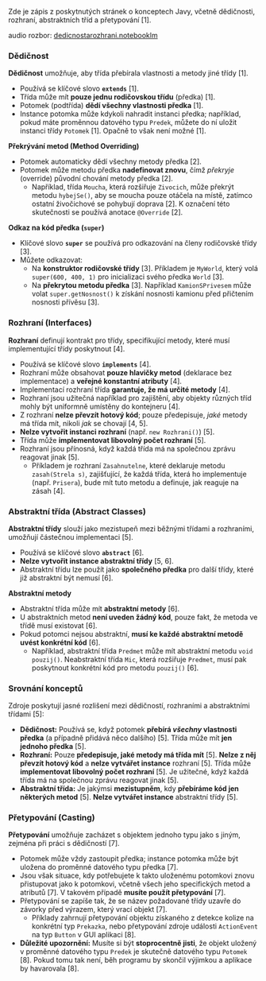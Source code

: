 Zde je zápis z poskytnutých stránek o konceptech Javy, včetně dědičnosti, rozhraní, abstraktních tříd a přetypování [1].


audio rozbor: [dedicnostarozhrani.notebooklm](https://notebooklm.google.com/notebook/cca046a5-3872-40e6-868e-5dd75ad3eaf6/audio)


### Dědičnost
**Dědičnost** umožňuje, aby třída přebírala vlastnosti a metody jiné třídy [1].
*   Používá se klíčové slovo **`extends`** [1].
*   Třída může mít **pouze jednu rodičovskou třídu** (předka) [1].
*   Potomek (podtřída) **dědí všechny vlastnosti předka** [1].
*   Instance potomka může kdykoli nahradit instanci předka; například, pokud máte proměnnou datového typu `Predek`, můžete do ní uložit instanci třídy `Potomek` [1]. Opačně to však není možné [1].

**Překrývání metod (Method Overriding)**
*   Potomek automaticky dědí všechny metody předka [2].
*   Potomek může metodu předka **nadefinovat znovu**, čímž *překryje* (override) původní chování metody předka [2].
    *   Například, třída `Moucha`, která rozšiřuje `Zivocich`, může překrýt metodu `hybejSe()`, aby se moucha pouze otáčela na místě, zatímco ostatní živočichové se pohybují doprava [2]. K označení této skutečnosti se používá anotace `@Override` [2].

**Odkaz na kód předka (`super`)**
*   Klíčové slovo **`super`** se používá pro odkazování na členy rodičovské třídy [3].
*   Můžete odkazovat:
    *   Na **konstruktor rodičovské třídy** [3]. Příkladem je `MyWorld`, který volá `super(600, 400, 1)` pro inicializaci svého předka `World` [3].
    *   Na **překrytou metodu předka** [3]. Například `KamionSPrivesem` může volat `super.getNosnost()` k získání nosnosti kamionu před přičtením nosnosti přívěsu [3].

### Rozhraní (Interfaces)
**Rozhraní** definují kontrakt pro třídy, specifikující metody, které musí implementující třídy poskytnout [4].
*   Používá se klíčové slovo **`implements`** [4].
*   Rozhraní může obsahovat **pouze hlavičky metod** (deklarace bez implementace) a **veřejné konstantní atributy** [4].
*   Implementací rozhraní třída **garantuje, že má určité metody** [4].
*   Rozhraní jsou užitečná například pro zajištění, aby objekty různých tříd mohly být uniformně umístěny do kontejneru [4].
*   Z rozhraní **nelze převzít hotový kód**; pouze předepisuje, *jaké* metody má třída mít, nikoli *jak* se chovají [4, 5].
*   **Nelze vytvořit instanci rozhraní** (např. `new Rozhrani()`) [5].
*   Třída může **implementovat libovolný počet rozhraní** [5].
*   Rozhraní jsou přínosná, když každá třída má na společnou zprávu reagovat jinak [5].
    *   Příkladem je rozhraní `Zasahnutelne`, které deklaruje metodu `zasah(Strela s)`, zajišťující, že každá třída, která ho implementuje (např. `Prisera`), bude mít tuto metodu a definuje, jak reaguje na zásah [4].

### Abstraktní třída (Abstract Classes)
**Abstraktní třídy** slouží jako mezistupeň mezi běžnými třídami a rozhraními, umožňují částečnou implementaci [5].
*   Používá se klíčové slovo **`abstract`** [6].
*   **Nelze vytvořit instance abstraktní třídy** [5, 6].
*   Abstraktní třídu lze použít jako **společného předka** pro další třídy, které již abstraktní být nemusí [6].

**Abstraktní metody**
*   Abstraktní třída může mít **abstraktní metody** [6].
*   U abstraktních metod **není uveden žádný kód**, pouze fakt, že metoda ve třídě musí existovat [6].
*   Pokud potomci nejsou abstraktní, **musí ke každé abstraktní metodě uvést konkrétní kód** [6].
    *   Například, abstraktní třída `Predmet` může mít abstraktní metodu `void pouzij()`. Neabstraktní třída `Mic`, která rozšiřuje `Predmet`, musí pak poskytnout konkrétní kód pro metodu `pouzij()` [6].

### Srovnání konceptů
Zdroje poskytují jasné rozlišení mezi dědičností, rozhraními a abstraktními třídami [5]:
*   **Dědičnost:** Používá se, když potomek **přebírá *všechny* vlastnosti předka** (a případně přidává něco dalšího) [5]. Třída může mít **jen jednoho předka** [5].
*   **Rozhraní:** Pouze **předepisuje, jaké metody má třída mít** [5]. **Nelze z něj převzít hotový kód** a **nelze vytvářet instance** rozhraní [5]. Třída může **implementovat libovolný počet rozhraní** [5]. Je užitečné, když každá třída má na společnou zprávu reagovat jinak [5].
*   **Abstraktní třída:** Je jakýmsi **mezistupněm**, kdy **přebíráme kód jen některých metod** [5]. **Nelze vytvářet instance** abstraktní třídy [5].

### Přetypování (Casting)
**Přetypování** umožňuje zacházet s objektem jednoho typu jako s jiným, zejména při práci s dědičností [7].
*   Potomek může vždy zastoupit předka; instance potomka může být uložena do proměnné datového typu předka [7].
*   Jsou však situace, kdy potřebujete k takto uloženému potomkovi znovu přistupovat jako k potomkovi, včetně všech jeho specifických metod a atributů [7]. V takovém případě **musíte použít přetypování** [7].
*   Přetypování se zapíše tak, že se název požadované třídy uzavře do závorky před výrazem, který vrací objekt [7].
    *   Příklady zahrnují přetypování objektu získaného z detekce kolize na konkrétní typ `Prekazka`, nebo přetypování zdroje události `ActionEvent` na typ `Button` v GUI aplikaci [8].
*   **Důležité upozornění:** Musíte si být **stoprocentně jisti**, že objekt uložený v proměnné datového typu `Predek` je skutečně datového typu `Potomek` [8]. Pokud tomu tak není, běh programu by skončil výjimkou a aplikace by havarovala [8].